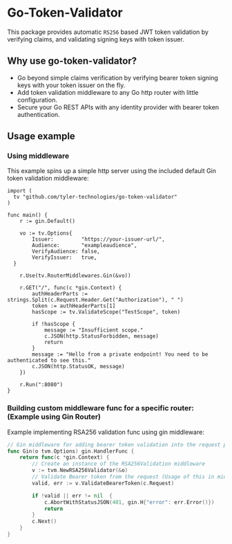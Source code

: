 # Go-Token-Validator

This package provides automatic `RS256` based JWT token validation by verifying claims, and validating signing keys with token issuer.

## Why use go-token-validator?
- Go beyond simple claims verification by verifying bearer token signing keys with your token issuer on the fly.
- Add token validation middleware to any Go http router with little configuration.
- Secure your Go REST APIs with any identity provider with bearer token authentication.


## Usage example

### Using middleware
 This example spins up a simple http server using the included default Gin token validation middleware:
```golang
import (
  tv "github.com/tyler-technologies/go-token-validator"
)

func main() {
	r := gin.Default()

	vo := tv.Options{
		Issuer:         "https://your-issuer-url/",
		Audience:       "exampleaudience",
		VerifyAudience: false,
		VerifyIssuer:   true,
  }
  
	r.Use(tv.RouterMiddlewares.Gin(&vo))

	r.GET("/", func(c *gin.Context) {
		authHeaderParts := strings.Split(c.Request.Header.Get("Authorization"), " ")
		token := authHeaderParts[1]
		hasScope := tv.ValidateScope("TestScope", token)

		if !hasScope {
			message := "Insufficient scope."
			c.JSON(http.StatusForbidden, message)
			return
		}
		message := "Hello from a private endpoint! You need to be authenticated to see this."
		c.JSON(http.StatusOK, message)
	})

	r.Run(":8080")
}
```

### Building custom middleware func for a specific router: (Example using Gin Router)
Example implementing RSA256 validation func using gin middleware: 
```go
// Gin middleware for adding bearer token validation into the request pipeline
func Gin(o tvm.Options) gin.HandlerFunc {
	return func(c *gin.Context) {
		// Create an instance of the RSA256Validation middleware
		v := tvm.NewRSA256Validator(&o)
		// Validate Bearer token from the request (Usage of this in middleware makes the assumption that authentication is required)
		valid, err := v.ValidateBearerToken(c.Request)

		if !valid || err != nil  {
			c.AbortWithStatusJSON(401, gin.H{"error": err.Error()})
			return
		}
		c.Next()
	}
}
```


